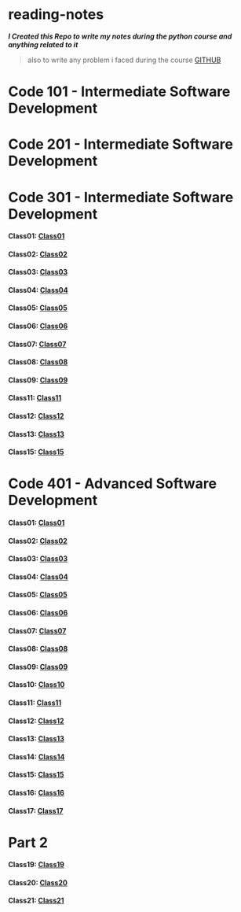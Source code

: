# reading-notes

**_I Created this Repo to write my notes during the python course and anything related to it_**
> also to write any problem i faced during the course
[GITHUB](https://github.com/tareqzoubii)
# Code 101 - Intermediate Software Development
# Code 201 - Intermediate Software Development
# Code 301 - Intermediate Software Development
 #### Class01: [Class01](/301/ReadClass1.md)
 #### Class02: [Class02](/301/ReadClass2.md)
 #### Class03: [Class03](/301/ReadClass3.md)
 #### Class04: [Class04](/301/ReadClass4.md)
 #### Class05: [Class05](/301/ReadClass5.md)
 #### Class06: [Class06](/301/ReadClass6.md)
 #### Class07: [Class07](/301/ReadClass7.md)
 #### Class08: [Class08](/301/ReadClass8.md)
 #### Class09: [Class09](/301/ReadClass9.md)
 #### Class11: [Class11](/301/ReadClass11.md)
 #### Class12: [Class12](/301/ReadClass12.md)
 #### Class13: [Class13](/301/ReadClass13.md)
 #### Class15: [Class15](/301/ReadClass15.md)
# Code 401 - Advanced Software Development
 #### Class01: [Class01](code-401-python/class-01/README.md)
 #### Class02: [Class02](code-401-python/class-02/README.md)
 #### Class03: [Class03](code-401-python/class-03/README.md)
 #### Class04: [Class04](code-401-python/class-04/README.md)
 #### Class05: [Class05](code-401-python/class-05/README.md)
 #### Class06: [Class06](code-401-python/class-06/README.md)
 #### Class07: [Class07](code-401-python/class-07/README.md)
 #### Class08: [Class08](code-401-python/class-08/README.md)
 #### Class09: [Class09](code-401-python/class-09/README.md)
 #### Class10: [Class10](/code-401-python/Class-10/README.md)
 #### Class11: [Class11](/code-401-python/class-11/README.md)
 #### Class12: [Class12](/code-401-python/class-12/README.md)
 #### Class13: [Class13](/code-401-python/class-13/README.md)
 #### Class14: [Class14](/code-401-python/class-14/README.md)
 #### Class15: [Class15](/code-401-python/class-15/README.md)
 #### Class16: [Class16](/code-401-python/class-16/README.md)
 #### Class17: [Class17](/code-401-python/class-17/README.md)
 # Part 2
 #### Class19: [Class19](/code-401-python/class-19/README.md)
 #### Class20: [Class20](/code-401-python/class-20/README.md)
 #### Class21: [Class21](/code-401-python/class-21/README.md)

